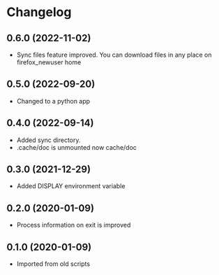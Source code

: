 # Changelog
## 0.6.0 (2022-11-02)
- Sync files feature improved. You can download files in any place  on firefox_newuser home

## 0.5.0 (2022-09-20)
- Changed to a python app

## 0.4.0 (2022-09-14)
- Added sync directory.
- .cache/doc is unmounted now cache/doc

## 0.3.0 (2021-12-29)
- Added DISPLAY environment variable

## 0.2.0 (2020-01-09)
- Process information on exit is improved

## 0.1.0 (2020-01-09)
- Imported from old scripts